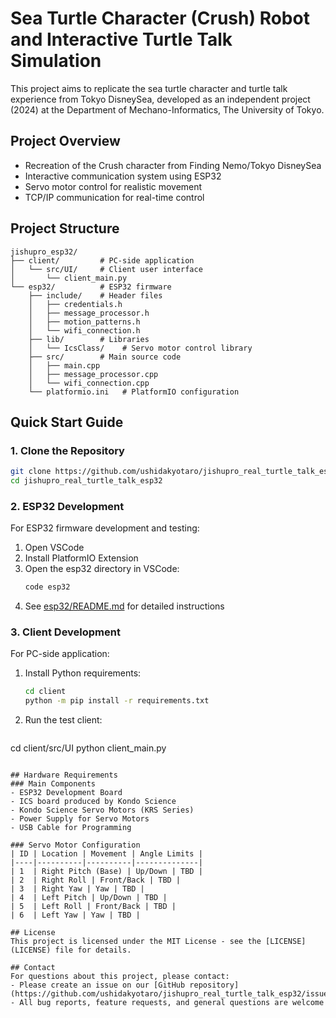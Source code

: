 # Sea Turtle Character (Crush) Robot and Interactive Turtle Talk Simulation

This project aims to replicate the sea turtle character and turtle talk experience from Tokyo DisneySea, developed as an independent project (2024) at the Department of Mechano-Informatics, The University of Tokyo.

## Project Overview
- Recreation of the Crush character from Finding Nemo/Tokyo DisneySea
- Interactive communication system using ESP32
- Servo motor control for realistic movement
- TCP/IP communication for real-time control

## Project Structure
```plaintext
jishupro_esp32/
├── client/         # PC-side application
│   └── src/UI/     # Client user interface
│       └── client_main.py
└── esp32/          # ESP32 firmware
    ├── include/    # Header files
    │   ├── credentials.h
    │   ├── message_processor.h
    │   ├── motion_patterns.h
    │   └── wifi_connection.h
    ├── lib/        # Libraries
    │   └── IcsClass/    # Servo motor control library
    ├── src/        # Main source code
    │   ├── main.cpp
    │   ├── message_processor.cpp
    │   └── wifi_connection.cpp
    └── platformio.ini   # PlatformIO configuration
```

## Quick Start Guide

### 1. Clone the Repository
```bash
git clone https://github.com/ushidakyotaro/jishupro_real_turtle_talk_esp32.git
cd jishupro_real_turtle_talk_esp32
```

### 2. ESP32 Development
For ESP32 firmware development and testing:
1. Open VSCode
2. Install PlatformIO Extension
3. Open the esp32 directory in VSCode:
   ```bash
   code esp32
   ```
4. See [esp32/README.md](esp32/README.md) for detailed instructions

### 3. Client Development
For PC-side application:
1. Install Python requirements:
   ```bash
   cd client
   python -m pip install -r requirements.txt
   ```
2. Run the test client:
   ```bash
cd client/src/UI
python client_main.py
   ```

## Hardware Requirements
### Main Components
- ESP32 Development Board
- ICS board produced by Kondo Science
- Kondo Science Servo Motors (KRS Series)
- Power Supply for Servo Motors
- USB Cable for Programming

### Servo Motor Configuration
| ID | Location | Movement | Angle Limits |
|----|----------|----------|--------------|
| 1  | Right Pitch (Base) | Up/Down | TBD |
| 2  | Right Roll | Front/Back | TBD |
| 3  | Right Yaw | Yaw | TBD |
| 4  | Left Pitch | Up/Down | TBD |
| 5  | Left Roll | Front/Back | TBD |
| 6  | Left Yaw | Yaw | TBD |

## License
This project is licensed under the MIT License - see the [LICENSE](LICENSE) file for details.

## Contact
For questions about this project, please contact:
- Please create an issue on our [GitHub repository](https://github.com/ushidakyotaro/jishupro_real_turtle_talk_esp32/issues)
- All bug reports, feature requests, and general questions are welcome